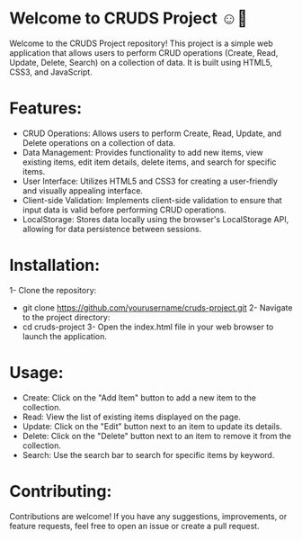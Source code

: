 ﻿# Welcome to CRUDS Project ☺👋
 
Welcome to the CRUDS Project repository! This project is a simple web application that allows users to perform CRUD operations (Create, Read, Update, Delete, Search) on a collection of data. It is built using HTML5, CSS3, and JavaScript.

# Features:

- CRUD Operations: Allows users to perform Create, Read, Update, and Delete operations on a collection of data.
- Data Management: Provides functionality to add new items, view existing items, edit item details, delete items, and search for specific items.
- User Interface: Utilizes HTML5 and CSS3 for creating a user-friendly and visually appealing interface.
- Client-side Validation: Implements client-side validation to ensure that input data is valid before performing CRUD operations.
- LocalStorage: Stores data locally using the browser's LocalStorage API, allowing for data persistence between sessions.

# Installation:
1- Clone the repository:
- git clone https://github.com/yourusername/cruds-project.git
2- Navigate to the project directory:
- cd cruds-project
3- Open the index.html file in your web browser to launch the application.
# Usage:
- Create: Click on the "Add Item" button to add a new item to the collection.
- Read: View the list of existing items displayed on the page.
- Update: Click on the "Edit" button next to an item to update its details.
- Delete: Click on the "Delete" button next to an item to remove it from the collection.
- Search: Use the search bar to search for specific items by keyword.
# Contributing:
Contributions are welcome! If you have any suggestions, improvements, or feature requests, feel free to open an issue or create a pull request.


